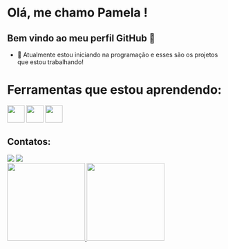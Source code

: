 
# Olá, me chamo Pamela ! 
## Bem vindo ao meu perfil GitHub 👋
- 🌱 Atualmente estou iniciando na programação e esses são os projetos que estou trabalhando!

 # Ferramentas que estou aprendendo:
<img src="https://cdn.jsdelivr.net/gh/devicons/devicon@latest/icons/github/github-original.svg" width="40" height="40" />
<img src="https://cdn.jsdelivr.net/gh/devicons/devicon@latest/icons/git/git-original.svg" width="40" height="40" />
<img src="https://cdn.jsdelivr.net/gh/devicons/devicon@latest/icons/javascript/javascript-original.svg" width="40" height="40" />

## Contatos:

<div>
<a href="https://instagram.com/paamelaamaro" target="_blank"><img loading="lazy" src="https://img.shields.io/badge/-Instagram-%23E4405F?style=for-the-badge&logo=instagram&logoColor=white" target="_blank"></a>
<a href = "paamelaamaro.silva@gmail.com"><img loading="lazy" src="https://img.shields.io/badge/Gmail-D14836?style=for-the-badge&logo=gmail&logoColor=white" target="_blank"></a>
</div>

<div>
<a href="https://github.com/paamelaamaro">
<img loading="lazy" height="180em" src="https://github-readme-stats.vercel.app/api/top-langs/?paamelaamaro&layout=compact&langs_count=7&theme=dracula"/>
<img loading="lazy" height="180em" src="https://github-readme-stats.vercel.app/api?paamelaamaro&show_icons=true&theme=dracula&include_all_commits=true&count_private=true"/>
</div>
                    
          
